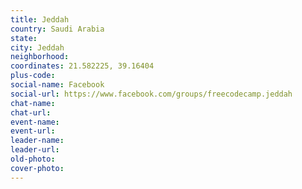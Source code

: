 ```yaml
---
title: Jeddah
country: Saudi Arabia
state: 
city: Jeddah
neighborhood: 
coordinates: 21.582225, 39.16404
plus-code:
social-name: Facebook
social-url: https://www.facebook.com/groups/freecodecamp.jeddah
chat-name:
chat-url:
event-name:
event-url:
leader-name:
leader-url:
old-photo: 
cover-photo:
---
```

